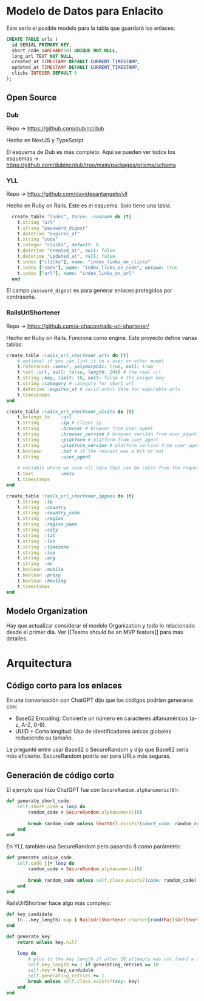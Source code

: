 # Modelo de Datos para Enlacito

Este sería el posible modelo para la tabla que guardará los enlaces:

```sql
CREATE TABLE urls (
  id SERIAL PRIMARY KEY,
  short_code VARCHAR(10) UNIQUE NOT NULL,
  long_url TEXT NOT NULL,
  created_at TIMESTAMP DEFAULT CURRENT_TIMESTAMP,
  updated_at TIMESTAMP DEFAULT CURRENT_TIMESTAMP,
  clicks INTEGER DEFAULT 0
);
```


## Open Source

### Dub

Repo -> https://github.com/dubinc/dub

Hecho en NextJS y TypeScript.

El esquema de Dub es más completo. Aquí se pueden ver todos los esquemas -> https://github.com/dubinc/dub/tree/main/packages/prisma/schema

### YLL

Repo -> https://github.com/davidesantangelo/yll

Hecho en Ruby on Rails. Este es el esquema. Solo tiene una tabla.

```ruby
  create_table "links", force: :cascade do |t|
    t.string "url"
    t.string "password_digest"
    t.datetime "expires_at"
    t.string "code"
    t.integer "clicks", default: 0
    t.datetime "created_at", null: false
    t.datetime "updated_at", null: false
    t.index ["clicks"], name: "index_links_on_clicks"
    t.index ["code"], name: "index_links_on_code", unique: true
    t.index ["url"], name: "index_links_on_url"
  end
```

El campo `password_digest` es para generar enlaces protegidos por contraseña.

### RailsUrlShortener

Repo -> https://github.com/a-chacon/rails-url-shortener/

Hecho en Ruby on Rails. Funciona como engine. Este proyecto define varias tablas:

```ruby
create_table :rails_url_shortener_urls do |t|
	# optional if you can link it to a user or other model
	t.references :owner, polymorphic: true, null: true
	t.text :url, null: false, length: 2048 # the real url
	t.string :key, limit: 10, null: false # the unique key
	t.string :category # category for short url
	t.datetime :expires_at # valid until date for expirable urls
	t.timestamps
end

create_table :rails_url_shortener_visits do |t|
	t.belongs_to    :url
	t.string        :ip # client ip
	t.string        :browser # browser from user_agent
	t.string        :browser_version # browser version from user_agent
	t.string        :platform # platform from user_agent
	t.string        :platform_version # platform version from user_agent
	t.boolean       :bot # if the request was a bot or not
	t.string        :user_agent
	
	# variable where we save all data that can be catch from the request
	t.text          :meta
	t.timestamps
end

create_table :rails_url_shortener_ipgeos do |t|
	t.string  :ip
	t.string  :country
	t.string  :country_code
	t.string  :region
	t.string  :region_name
	t.string  :city
	t.string  :lat
	t.string  :lon
	t.string  :timezone
	t.string  :isp
	t.string  :org
	t.string  :as
	t.boolean :mobile
	t.boolean :proxy
	t.boolean :hosting
	t.timestamps
end
```

## Modelo Organization

Hay que actualizar considerar el modelo Organization y todo lo relacionado desde el primer dia. Ver [[Teams should be an MVP feature]] para mas detalles.

# Arquitectura

## Código corto para los enlaces

En una conversación con ChatGPT dijo que los códigos podrían generarse con:

- Base62 Encoding: Convierte un número en caracteres alfanuméricos (a-z, A-Z, 0-9).
- UUID + Corta longitud: Uso de identificadores únicos globales reduciendo su tamaño.

Le pregunté entre usar Base62 o SecureRandom y dijo que Base62 sería más eficiente. SecureRandom podría ser para URLs más seguras.

## Generación de código corto

El ejemplo que hizo ChatGPT fue con `SecureRandom.alphanumeric(6)`:
```ruby
def generate_short_code
	self.short_code = loop do
		random_code = SecureRandom.alphanumeric(6)
		
		break random_code unless ShortUrl.exists?(short_code: random_code)
	end
end
```

En YLL también usa SecureRandom pero pasando 8 como parámetro:
```ruby
def generate_unique_code
	self.code ||= loop do
		random_code = SecureRandom.alphanumeric(8)
		
		break random_code unless self.class.exists?(code: random_code)
	end
end
```

RailsUrlShortner hace algo más complejo:
```ruby
def key_candidate
	(0...key_length).map { RailsUrlShortener.charset[rand(RailsUrlShortener.charset.size)] }.join
end

def generate_key
	return unless key.nil?

	loop do
		# plus to the key length if after 10 attempts was not found a candidate
		self.key_length += 1 if generating_retries >= 10
		self.key = key_candidate
		self.generating_retries += 1
		break unless self.class.exists?(key: key)
	end
end
```